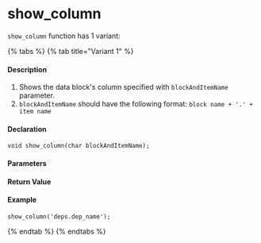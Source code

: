 # show\_column

`show_column` function has 1 variant:

{% tabs %}
{% tab title="Variant 1" %}
#### Description <a id="description"></a>

1.  Shows the data block's column specified with `blockAndItemName` parameter.
2.  `blockAndItemName` should have the following format: `block name + '.' + item name`

#### Declaration <a id="declaration"></a>

```text
void show_column(char blockAndItemName);
```

#### Parameters <a id="parameters"></a>

#### Return Value <a id="return-value"></a>

#### Example <a id="example"></a>

```text
show_column('deps.dep_name');
```
{% endtab %}
{% endtabs %}

